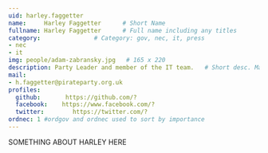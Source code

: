 ```yaml
---
uid: harley.faggetter
name:     Harley Faggetter      # Short Name
fullname: Harley Faggetter      # Full name including any titles
category:               # Category: gov, nec, it, press
- nec
- it
img: people/adam-zabransky.jpg   # 165 x 220
description: Party Leader and member of the IT team.   # Short desc. Max 160 chars
mail:
- h.faggetter@pirateparty.org.uk
profiles:
  github:       https://github.com/?
  facebook:    https://www.facebook.com/?
  twitter:        https://twitter.com/?
ordnec: 1 #ordgov and ordnec used to sort by importance
---
```


SOMETHING ABOUT HARLEY HERE